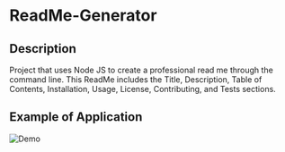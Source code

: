 # ReadMe-Generator

## Description
Project that uses Node JS to create a professional read me through the command line. This ReadMe includes the Title, Description, Table of Contents, Installation, Usage, License, Contributing, and Tests sections.

## Example of Application
![Demo](assets/Readme.gif)
